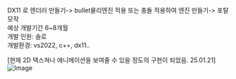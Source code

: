 DX11 로 렌더러 만들기-> bullet물리엔진 적용 또는 충돌 적용하여 엔진 만들기-> 포탈 모작   
예상 개발기간 6~8개월  
개발 인원: 솔로  
개발환경: vs2022, c++, dx11..  
  
[현재 2D 텍스쳐나 애니메이션을 보여줄 수 있을 정도의 구현이 되었음. 25.01.21]   
![Image](https://github.com/user-attachments/assets/48b27c26-c0a4-480a-bbbc-9406cfb715b8)   
